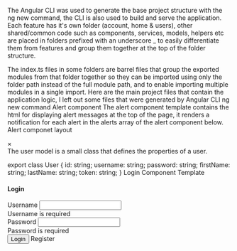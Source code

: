 The Angular CLI was used to generate the base project structure with the ng new <project name> command, the CLI is also used to build and serve the application.
  Each feature has it's own folder (account, home & users), other shared/common code such as components, services, models, helpers etc are placed in folders prefixed with an underscore _ to easily differentiate them from features and group them together at the top of the folder structure.

The index.ts files in some folders are barrel files that group the exported modules from that folder together so they can be imported using only the folder path instead of the full module path, and to enable importing multiple modules in a single import.
Here are the main project files that contain the application logic, I left out some files that were generated by Angular CLI ng new command 
Alert component
The alert component template contains the html for displaying alert messages at the top of the page, it renders a notification for each alert in the alerts array of the alert component below.
Alert componet layout
<div *ngFor="let alert of alerts" class="{{cssClass(alert)}}">
    <a class="close" (click)="removeAlert(alert)">&times;</a>
    <span [innerHTML]="alert.message"></span>
</div>
 The user model is a small class that defines the properties of a user.

export class User {
    id: string;
    username: string;
    password: string;
    firstName: string;
    lastName: string;
    token: string;
}
Login Component Template
<div class="card">
    <h4 class="card-header">Login</h4>
    <div class="card-body">
        <form [formGroup]="form" (ngSubmit)="onSubmit()">
            <div class="form-group">
                <label for="username">Username</label>
                <input type="text" formControlName="username" class="form-control" [ngClass]="{ 'is-invalid': submitted && f.username.errors }" />
                <div *ngIf="submitted && f.username.errors" class="invalid-feedback">
                    <div *ngIf="f.username.errors.required">Username is required</div>
                </div>
            </div>
            <div class="form-group">
                <label for="password">Password</label>
                <input type="password" formControlName="password" class="form-control" [ngClass]="{ 'is-invalid': submitted && f.password.errors }" />
                <div *ngIf="submitted && f.password.errors" class="invalid-feedback">
                    <div *ngIf="f.password.errors.required">Password is required</div>
                </div>
            </div>
            <div class="form-group">
                <button [disabled]="loading" class="btn btn-primary">
                    <span *ngIf="loading" class="spinner-border spinner-border-sm mr-1"></span>
                    Login
                </button>
                <a routerLink="../register" class="btn btn-link">Register</a>
            </div>
        </form>
    </div>
</div>
